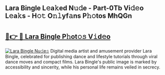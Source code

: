 ## Lara Bingle L𝚎a𝚔ed N𝚞𝚍e - Part-0Tb Vi𝚍𝚎o L𝚎a𝚔s - H𝚘𝚝 O𝚗𝚕yf𝚊ns P𝚑𝚘tos MhQGn

# <h2><a href="http://kfa8d6u.oniu.top/?m=Lara+Bingle">🔗👉 🔴 Lara Bingle P𝚑ot𝚘𝚜 V𝚒d𝚎o</a></h2>

[![Lara Bingle Nu𝚍e𝚜](https://i.imgur.com/0qMVB7G.gif)](http://kfa8d6u.oniu.top/?m=Lara+Bingle)
Digital media artist and amusement provider Lara Bingle, celebrated for publishing dance and lifestyle tutorials through viral dance moves and compact films. Lara Bingle's public image is marked by accessibility and sincerity, while his personal life remains veiled in secrecy.  
